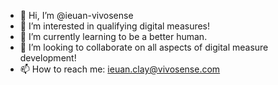 - 👋 Hi, I’m @ieuan-vivosense
- 👀 I’m interested in qualifying digital measures!
- 🌱 I’m currently learning to be a better human.
- 💞️ I’m looking to collaborate on all aspects of digital measure development!
- 📫 How to reach me: ieuan.clay@vivosense.com

<!---
ieuan-vivosense/ieuan-vivosense is a ✨ special ✨ repository because its `README.md` (this file) appears on your GitHub profile.
You can click the Preview link to take a look at your changes.
--->
